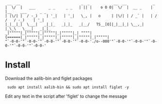 ```  
 __  __                            _  _           __  __            _                     
|  \/  |   ___      _ _     _ _   | || |    o O O|  \/  |  __ _    | |__    ___      _ _  
| |\/| |  / -_)    | '_|   | '_|   \_, |   o     | |\/| | / _` |   | / /   / -_)    | '_| 
|_|__|_|  \___|   _|_|_   _|_|_   _|__/   TS__[O]|_|__|_| \__,_|   |_\_\   \___|   _|_|_  
_|"""""|_|"""""|_|"""""|_|"""""|_| """"| {======|_|"""""|_|"""""|_|"""""|_|"""""|_|"""""| 
"`-0-0-'"`-0-0-'"`-0-0-'"`-0-0-'"`-0-0-'./o--000'"`-0-0-'"`-0-0-'"`-0-0-'"`-0-0-'"`-0-0-' 
```


# Install 

Download the aalib-bin and figlet packages 

```  sudo apt install aalib-bin && sudo apt install figlet -y  ```


Edit any text in the script after 'figlet' to change the message 



